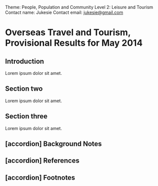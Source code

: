 Theme: People, Population and Community
Level 2: Leisure and Tourism
Contact name: Jukesie
Contact email: jukesie@gmail.com

# Overseas Travel and Tourism, Provisional Results for May 2014

## Introduction

Lorem ipsum dolor sit amet.

## Section two

Lorem ipsum dolor sit amet.

## Section three

Lorem ipsum dolor sit amet.

## [accordion] Background Notes

## [accordion] References

## [accordion] Footnotes
